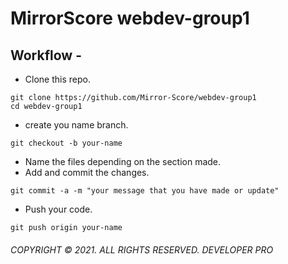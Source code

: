 # MirrorScore webdev-group1

## Workflow -
- Clone this repo.
```
git clone https://github.com/Mirror-Score/webdev-group1
cd webdev-group1
```

- create you name branch.
```
git checkout -b your-name
```

- Name the files depending on the section made.
- Add and commit the changes.
```
git commit -a -m "your message that you have made or update"
```
- Push your code.
```
git push origin your-name
```

###### COPYRIGHT © 2021. ALL RIGHTS RESERVED. DEVELOPER PRO

